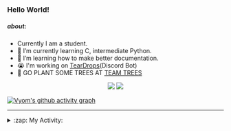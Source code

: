 ### Hello World!

##### about:
- Currently I am a student.
- 🌱 I’m currently learning C, intermediate Python.
- 🌱 I’m learning how to make better documentation.
- 😭 I'm working on [TearDrops](https://github.com/Vyvy-vi/TearDrops)(Discord Bot)
- 🌱 GO PLANT SOME TREES AT [TEAM TREES](https://teamtrees.org/)

<p align="center">
  <a href="https://twitter.com/Vyvy_viM"><img target="_blank" src="https://img.shields.io/badge/twitter%20@Vyvy_viM-0D95E8?style=for-the-badge&logo=twitter&logoColor=white"/></a> 
  <a href="https://vyvy-vi.github.io/portfolio"><img target="_blank" src="https://img.shields.io/badge/-I%27m_craving_for_open_source-green?style=for-the-badge&logo=github&logoColor=black"/></a> 
</p>

[![Vyom's github activity graph](https://activity-graph.herokuapp.com/graph?username=Vyvy-vi)](https://github.com/ashutosh00710/github-readme-activity-graph)

---
<details>
  <summary>:zap: My Activity:</summary>
  
<!--START_SECTION:waka-->
**I'm a Night 🦉** 

```text
🌞 Morning    39 commits     █░░░░░░░░░░░░░░░░░░░░░░░░   6.35% 
🌆 Daytime    131 commits    █████░░░░░░░░░░░░░░░░░░░░   21.34% 
🌃 Evening    232 commits    █████████░░░░░░░░░░░░░░░░   37.79% 
🌙 Night      212 commits    ████████░░░░░░░░░░░░░░░░░   34.53%

```
📅 **I'm Most Productive on Sunday** 

```text
Monday       66 commits     ██░░░░░░░░░░░░░░░░░░░░░░░   10.75% 
Tuesday      92 commits     ███░░░░░░░░░░░░░░░░░░░░░░   14.98% 
Wednesday    93 commits     ███░░░░░░░░░░░░░░░░░░░░░░   15.15% 
Thursday     81 commits     ███░░░░░░░░░░░░░░░░░░░░░░   13.19% 
Friday       41 commits     █░░░░░░░░░░░░░░░░░░░░░░░░   6.68% 
Saturday     89 commits     ███░░░░░░░░░░░░░░░░░░░░░░   14.5% 
Sunday       152 commits    ██████░░░░░░░░░░░░░░░░░░░   24.76%

```


📊 **This Week I Spent My Time On** 

```text
🔥 Editors: 
Vim                      9 hrs 46 mins       █████████████████████████   100.0%

🐱‍💻 Projects: 
api                      9 hrs 25 mins       ████████████████████████░   96.4% 
heptagram-api            14 mins             ░░░░░░░░░░░░░░░░░░░░░░░░░   2.52% 
conventional-changelog-ac4 mins              ░░░░░░░░░░░░░░░░░░░░░░░░░   0.77% 
dev-quotes-api           1 min               ░░░░░░░░░░░░░░░░░░░░░░░░░   0.2% 
Shepherd-bot             0 secs              ░░░░░░░░░░░░░░░░░░░░░░░░░   0.05%

```


 Last Updated on 10/08/2021
<!--END_SECTION:waka-->
</details>
